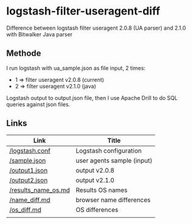 # logstash-filter-useragent-diff

Difference between logstash filter useragent 2.0.8 (UA parser) and 2.1.0 with Bitwalker Java parser

## Methode

I run logstash with ua_sample.json as file input, 2 times:
- 1 => filter useragent v2.0.8 (current)
- 2 => filter useragent v2.1.0 (java)

Logstash output to output.json file, then I use Apache Drill to do SQL queries against json files.

## Links

| Link | Title |
| ---- | ----- |
| [/logstash.conf](https://github.com/ebuildy/logstash-filter-useragent-diff/blob/master/logstash.conf) | Logstash configuration |
| [/sample.json](https://github.com/ebuildy/logstash-filter-useragent-diff/blob/master/sample.json) | user agents sample (input) |
| [/output1.json](https://github.com/ebuildy/logstash-filter-useragent-diff/blob/master/output1.json) | output v2.0.8 |
| [/output2.json](https://github.com/ebuildy/logstash-filter-useragent-diff/blob/master/output2.json) | output v2.1.0 |
| [/results_name_os.md](https://github.com/ebuildy/logstash-filter-useragent-diff/blob/master/results_name_os.md) | Results OS names |
| [/name_diff.md](https://github.com/ebuildy/logstash-filter-useragent-diff/blob/master/name_diff.md) | browser name differences |
| [/os_diff.md](https://github.com/ebuildy/logstash-filter-useragent-diff/blob/master/os_diff.md) | OS differences |
| []() | |
